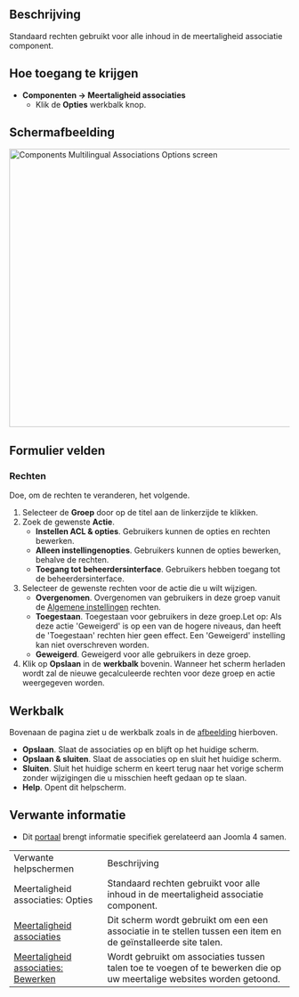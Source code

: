 <!-- Filename: Help4.x:Multilingual_Associations:_Options / Display title: Meertaligheid associaties: Opties -->

## Beschrijving

Standaard rechten gebruikt voor alle inhoud in de meertaligheid
associatie component.

## Hoe toegang te krijgen

- **Componenten → Meertaligheid associaties**
  - Klik de **Opties** werkbalk knop.

## Schermafbeelding

<img
src="https://docs.joomla.org/images/thumb/8/8c/Help-4x-Components-Multilingual-Associations-Options-screen-nl.png/800px-Help-4x-Components-Multilingual-Associations-Options-screen-nl.png"
decoding="async"
srcset="https://docs.joomla.org/images/thumb/8/8c/Help-4x-Components-Multilingual-Associations-Options-screen-nl.png/1200px-Help-4x-Components-Multilingual-Associations-Options-screen-nl.png 1.5x, https://docs.joomla.org/images/thumb/8/8c/Help-4x-Components-Multilingual-Associations-Options-screen-nl.png/1600px-Help-4x-Components-Multilingual-Associations-Options-screen-nl.png 2x"
data-file-width="2720" data-file-height="1700" width="800" height="500"
alt="Components Multilingual Associations Options screen" />

## Formulier velden

### Rechten

Doe, om de rechten te veranderen, het volgende.

1.  Selecteer de **Groep** door op de titel aan de linkerzijde te
    klikken.
2.  Zoek de gewenste **Actie**.
    - **Instellen ACL & opties**. Gebruikers kunnen de opties en rechten
      bewerken.
    - **Alleen instellingenopties**. Gebruikers kunnen de opties
      bewerken, behalve de rechten.
    - **Toegang tot beheerdersinterface**. Gebruikers hebben toegang tot
      de beheerdersinterface.
3.  Selecteer de gewenste rechten voor de actie die u wilt wijzigen.
    - **Overgenomen**. Overgenomen van gebruikers in deze groep vanuit
      de [Algemene
      instellingen](https://docs.joomla.org/Help4.x:Site_Global_Configuration/nl#permissions "Help4.x:Site Global Configuration/nl")
      rechten.
    - **Toegestaan**. Toegestaan voor gebruikers in deze groep.Let op:
      Als deze actie 'Geweigerd' is op een van de hogere niveaus, dan
      heeft de 'Toegestaan' rechten hier geen effect. Een 'Geweigerd'
      instelling kan niet overschreven worden.
    - **Geweigerd**. Geweigerd voor alle gebruikers in deze groep.
4.  Klik op **Opslaan** in de **werkbalk** bovenin. Wanneer het scherm
    herladen wordt zal de nieuwe gecalculeerde rechten voor deze groep
    en actie weergegeven worden.

## Werkbalk

Bovenaan de pagina ziet u de werkbalk zoals in de
[afbeelding](#screenshot) hierboven.

- **Opslaan**. Slaat de associaties op en blijft op het huidige scherm.
- **Opslaan & sluiten**. Slaat de associaties op en sluit het huidige
  scherm.
- **Sluiten**. Sluit het huidige scherm en keert terug naar het vorige
  scherm zonder wijzigingen die u misschien heeft gedaan op te slaan.
- **Help**. Opent dit helpscherm.

## Verwante informatie

- Dit
  [portaal](https://docs.joomla.org/Portal:Joomla_4/nl "Portal:Joomla 4/nl")
  brengt informatie specifiek gerelateerd aan Joomla 4 samen.

|                                                                                                                                                        |                                                                                                                       |
|--------------------------------------------------------------------------------------------------------------------------------------------------------|-----------------------------------------------------------------------------------------------------------------------|
| Verwante helpschermen                                                                                                                                  | Beschrijving                                                                                                          |
| <span class="mw-selflink selflink">Meertaligheid associaties: Opties</span>                                                                            | Standaard rechten gebruikt voor alle inhoud in de meertaligheid associatie component.                                 |
| [Meertaligheid associaties](https://docs.joomla.org/Help4.x:Multilingual_Associations/nl "Help4.x:Multilingual Associations/nl")                       | Dit scherm wordt gebruikt om een een associatie in te stellen tussen een item en de geïnstalleerde site talen.        |
| [Meertaligheid associaties: Bewerken](https://docs.joomla.org/Help4.x:Multilingual_Associations:_Edit/nl "Help4.x:Multilingual Associations: Edit/nl") | Wordt gebruikt om associaties tussen talen toe te voegen of te bewerken die op uw meertalige websites worden getoond. |

